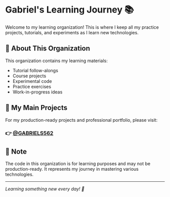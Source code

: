 # Gabriel's Learning Journey 📚

  Welcome to my learning organization! This is where I keep all my practice
  projects, tutorials, and experiments as I learn new technologies.

  ## 🎯 About This Organization

  This organization contains my learning materials:
  - Tutorial follow-alongs
  - Course projects
  - Experimental code
  - Practice exercises
  - Work-in-progress ideas

  ## 🌟 My Main Projects

  For my production-ready projects and professional portfolio, please visit:

  ### 👉 [@GABRIELS562](https://github.com/GABRIELS562)

  ## 📝 Note

  The code in this organization is for learning purposes and may not be
  production-ready. It represents my journey in mastering various technologies.

  ---

  *Learning something new every day! 🚀*
